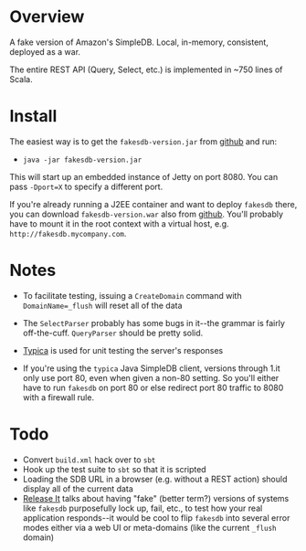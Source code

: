 
Overview
========

A fake version of Amazon's SimpleDB. Local, in-memory, consistent, deployed as a war.

The entire REST API (Query, Select, etc.) is implemented in ~750 lines of Scala.

Install
=======

The easiest way is to get the `fakesdb-version.jar` from [github](http://github.com/stephenh/fakesdb/downloads) and run:

* `java -jar fakesdb-version.jar`

This will start up an embedded instance of Jetty on port 8080. You can pass `-Dport=X` to specify a different port.

If you're already running a J2EE container and want to deploy `fakesdb` there, you can download `fakesdb-version.war` also from [github](http://github.com/stephenh/fakesdb/downloads). You'll probably have to mount it in the root context with a virtual host, e.g. `http://fakesdb.mycompany.com`.

Notes
=====

* To facilitate testing, issuing a `CreateDomain` command with `DomainName=_flush` will reset all of the data

* The `SelectParser` probably has some bugs in it--the grammar is fairly off-the-cuff. `QueryParser` should be pretty solid.

* [Typica](http://code.google.com/p/typica/) is used for unit testing the server's responses

* If you're using the `typica` Java SimpleDB client, versions through 1.it only use port 80, even when given a non-80 setting. So you'll either have to run `fakesdb` on port 80 or else redirect port 80 traffic to 8080 with a firewall rule.

Todo
====

* Convert `build.xml` hack over to `sbt`
* Hook up the test suite to `sbt` so that it is scripted
* Loading the SDB URL in a browser (e.g. without a REST action) should display all of the current data
* [Release It](http://www.pragprog.com/titles/mnee/release-it) talks about having "fake" (better term?) versions of systems like `fakesdb` purposefully lock up, fail, etc., to test how your real application responds--it would be cool to flip `fakesdb` into several error modes either via a web UI or meta-domains (like the current `_flush` domain)

